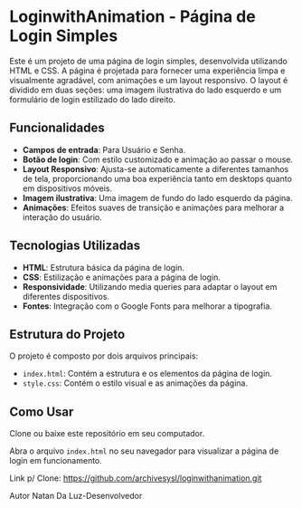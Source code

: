 # LoginwithAnimation - Página de Login Simples

Este é um projeto de uma página de login simples, desenvolvida utilizando HTML e CSS. A página é projetada para fornecer uma experiência limpa e visualmente agradável, com animações e um layout responsivo. O layout é dividido em duas seções: uma imagem ilustrativa do lado esquerdo e um formulário de login estilizado do lado direito.

## Funcionalidades

- **Campos de entrada**: Para Usuário e Senha.
- **Botão de login**: Com estilo customizado e animação ao passar o mouse.
- **Layout Responsivo**: Ajusta-se automaticamente a diferentes tamanhos de tela, proporcionando uma boa experiência tanto em desktops quanto em dispositivos móveis.
- **Imagem ilustrativa**: Uma imagem de fundo do lado esquerdo da página.
- **Animações**: Efeitos suaves de transição e animações para melhorar a interação do usuário.

## Tecnologias Utilizadas

- **HTML**: Estrutura básica da página de login.
- **CSS**: Estilização e animações para a página de login.
- **Responsividade**: Utilizando media queries para adaptar o layout em diferentes dispositivos.
- **Fontes**: Integração com o Google Fonts para melhorar a tipografia.

## Estrutura do Projeto

O projeto é composto por dois arquivos principais:

- `index.html`: Contém a estrutura e os elementos da página de login.
- `style.css`: Contém o estilo visual e as animações da página.

## Como Usar
Clone ou baixe este repositório em seu computador.

Abra o arquivo `index.html` no seu navegador para visualizar a página de login em funcionamento.

Link p/ Clone: https://github.com/archivesysl/loginwithanimation.git

Autor
Natan Da Luz-Desenvolvedor
